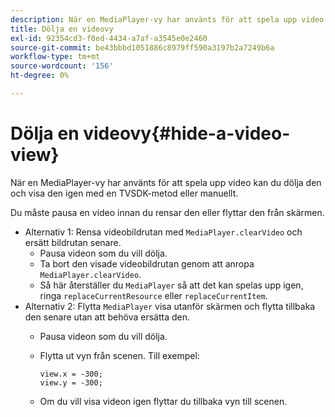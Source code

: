 ```yaml
---
description: När en MediaPlayer-vy har använts för att spela upp video kan du dölja den och visa den igen med en TVSDK-metod eller manuellt.
title: Dölja en videovy
exl-id: 92354cd3-f0ed-4434-a7af-a3545e0e2460
source-git-commit: be43bbbd1051886c8979ff590a3197b2a7249b6a
workflow-type: tm+mt
source-wordcount: '156'
ht-degree: 0%

---
```


# Dölja en videovy{#hide-a-video-view}

När en MediaPlayer-vy har använts för att spela upp video kan du dölja den och visa den igen med en TVSDK-metod eller manuellt.

Du måste pausa en video innan du rensar den eller flyttar den från skärmen.
* Alternativ 1: Rensa videobildrutan med `MediaPlayer.clearVideo`&#x200B; och ersätt bildrutan senare.
   * Pausa videon som du vill dölja.
   * Ta bort den visade videobildrutan genom att anropa `MediaPlayer.clearVideo`.
   * Så här återställer du `MediaPlayer` så att det kan spelas upp igen, ringa `replaceCurrentResource` eller `replaceCurrentItem`.
* Alternativ 2: Flytta `MediaPlayer` visa utanför skärmen och flytta tillbaka den senare utan att behöva ersätta den.
   * Pausa videon som du vill dölja.
   * Flytta ut vyn från scenen. Till exempel:

      ```
      view.x = -300; 
      view.y = -300;
      ```

   * Om du vill visa videon igen flyttar du tillbaka vyn till scenen.
